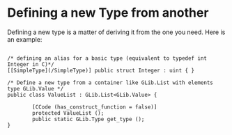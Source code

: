 # Defining a new Type from another

Defining a new type is a matter of deriving it from the one you need. Here is an example: 

```vala

/* defining an alias for a basic type (equivalent to typedef int Integer in C)*/
[[SimpleType](/SimpleType)] public struct Integer : uint { }

/* Define a new type from a container like GLib.List with elements type GLib.Value */
public class ValueList : GLib.List<GLib.Value> {

        [CCode (has_construct_function = false)]
        protected ValueList ();
        public static GLib.Type get_type ();
}
```